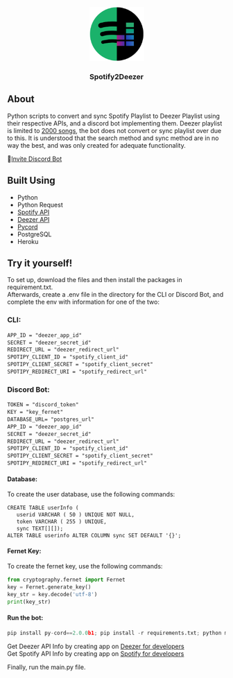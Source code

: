 <p align="center">
  <a href="" rel="noopener">
 <img width=125 src="./logo.png" alt="Project logo"></a>
</p>

<h3 align="center">Spotify2Deezer</h3>
 
##   About

Python scripts to convert and sync Spotify Playlist to Deezer Playlist using their respective APIs, and a discord bot implementing them. Deezer playlist is limited to <a href="https://support.deezer.com/hc/en-gb/articles/115004522449-Content-limits">2000 songs</a>, the bot does not convert or sync playlist over due to this. It is understood that the search method and sync method are in no way the best, and was only created for adequate functionality.

🔗[Invite Discord Bot](https://discord.com/api/oauth2/authorize?client_id=894362681027473428&permissions=277025451072&scope=bot)

## Built Using <a name = "built_using"></a>

- Python
- Python Request
- [Spotify API](https://developer.spotify.com/console/)
- [Deezer API](https://developers.deezer.com/api)
- [Pycord](https://docs.pycord.dev/en/master/)
- PostgreSQL
- Heroku

## Try it yourself!

To set up, download the files and then install the packages in requirement.txt.  
Afterwards, create a .env file in the directory for the CLI or Discord Bot, and complete the env with information for one of the two:

### CLI:

```markdown
APP_ID = "deezer_app_id"
SECRET = "deezer_secret_id"
REDIRECT_URL = "deezer_redirect_url"
SPOTIPY_CLIENT_ID = "spotify_client_id"
SPOTIPY_CLIENT_SECRET = "spotify_client_secret"
SPOTIPY_REDIRECT_URI = "spotify_redirect_url"
```

### Discord Bot:

```markdown
TOKEN = "discord_token"
KEY = "key_fernet"
DATABASE_URL= "postgres_url"
APP_ID = "deezer_app_id"
SECRET = "deezer_secret_id"
REDIRECT_URL = "deezer_redirect_url"
SPOTIPY_CLIENT_ID = "spotify_client_id"
SPOTIPY_CLIENT_SECRET = "spotify_client_secret"
SPOTIPY_REDIRECT_URI = "spotify_redirect_url"
```

#### Database:
To create the user database, use the following commands:
```postgresql
CREATE TABLE userInfo (
   userid VARCHAR ( 50 ) UNIQUE NOT NULL,
   token VARCHAR ( 255 ) UNIQUE,
   sync TEXT[][]);
ALTER TABLE userinfo ALTER COLUMN sync SET DEFAULT '{}';
```

#### Fernet Key:
To create the fernet key, use the following commands:
```python
from cryptography.fernet import Fernet
key = Fernet.generate_key()
key_str = key.decode('utf-8')
print(key_str)
```

#### Run the bot:
```python
pip install py-cord==2.0.0b1; pip install -r requirements.txt; python main.py
```

<span>Get Deezer API Info by creating app on <a href="https://developers.deezer.com/api/oauth">Deezer for developers</a></span>
<br>
<span>Get Spotify API Info by creating app on <a href="https://developer.spotify.com/dashboard/applications">Spotify for developers</a></span>

Finally, run the main.py file.
